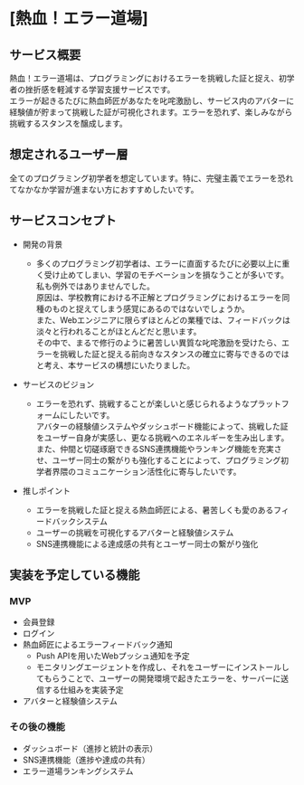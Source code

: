 # [熱血！エラー道場]

## サービス概要
熱血！エラー道場は、プログラミングにおけるエラーを挑戦した証と捉え、初学者の挫折感を軽減する学習支援サービスです。  
エラーが起きるたびに熱血師匠があなたを叱咤激励し、サービス内のアバターに経験値が貯まって挑戦した証が可視化されます。エラーを恐れず、楽しみながら挑戦するスタンスを醸成します。

## 想定されるユーザー層
全てのプログラミング初学者を想定しています。特に、完璧主義でエラーを恐れてなかなか学習が進まない方におすすめしたいです。

## サービスコンセプト
* 開発の背景  
  * 多くのプログラミング初学者は、エラーに直面するたびに必要以上に重く受け止めてしまい、学習のモチベーションを損なうことが多いです。私も例外ではありませんでした。   
  原因は、学校教育における不正解とプログラミングにおけるエラーを同種のものと捉えてしまう感覚にあるのではないでしょうか。  
  また、Webエンジニアに限らずほとんどの業種では、フィードバックは淡々と行われることがほとんどだと思います。  
  その中で、まるで修行のように暑苦しい異質な叱咤激励を受けたら、エラーを挑戦した証と捉える前向きなスタンスの確立に寄与できるのではと考え、本サービスの構想にいたりました。   
* サービスのビジョン  
  * エラーを恐れず、挑戦することが楽しいと感じられるようなプラットフォームにしたいです。   
  アバターの経験値システムやダッシュボード機能によって、挑戦した証をユーザー自身が実感し、更なる挑戦へのエネルギーを生み出します。   
  また、仲間と切磋琢磨できるSNS連携機能やランキング機能を充実させ、ユーザー同士の繋がりも強化することによって、プログラミング初学者界隈のコミュニケーション活性化に寄与したいです。 
  
* 推しポイント  
  * エラーを挑戦した証と捉える熱血師匠による、暑苦しくも愛のあるフィードバックシステム
  * ユーザーの挑戦を可視化するアバターと経験値システム
  * SNS連携機能による達成感の共有とユーザー同士の繋がり強化

## 実装を予定している機能
### MVP
* 会員登録
* ログイン
* 熱血師匠によるエラーフィードバック通知
  * Push APIを用いたWebプッシュ通知を予定
  * モニタリングエージェントを作成し、それをユーザーにインストールしてもらうことで、ユーザーの開発環境で起きたエラーを、サーバーに送信する仕組みを実装予定
* アバターと経験値システム

### その後の機能
* ダッシュボード（進捗と統計の表示）
* SNS連携機能（進捗や達成の共有）
* エラー道場ランキングシステム